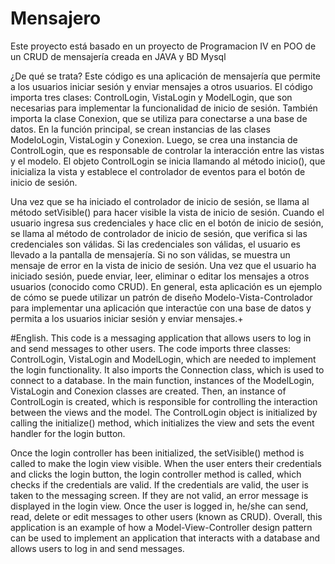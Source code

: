 # Mensajero
Este proyecto está basado en un proyecto de Programacion IV en POO de un CRUD de mensajería creada en JAVA y BD Mysql

¿De qué se trata?
Este código es una aplicación de mensajería que permite a los usuarios iniciar sesión y enviar mensajes a otros usuarios. El código importa tres clases: ControlLogin, VistaLogin y ModelLogin, que son necesarias para implementar la funcionalidad de inicio de sesión. También importa la clase Conexion, que se utiliza para conectarse a una base de datos. En la función principal, se crean instancias de las clases ModeloLogin, VistaLogin y Conexion. Luego, se crea una instancia de ControlLogin, que es responsable de controlar la interacción entre las vistas y el modelo. El objeto ControlLogin se inicia llamando al método inicio(), que inicializa la vista y establece el controlador de eventos para el botón de inicio de sesión.

Una vez que se ha iniciado el controlador de inicio de sesión, se llama al método setVisible() para hacer visible la vista de inicio de sesión. Cuando el usuario ingresa sus credenciales y hace clic en el botón de inicio de sesión, se llama al método de controlador de inicio de sesión, que verifica si las credenciales son válidas. Si las credenciales son válidas, el usuario es llevado a la pantalla de mensajería. Si no son válidas, se muestra un mensaje de error en la vista de inicio de sesión. Una vez que el usuario ha iniciado sesión, puede enviar, leer, eliminar o editar los mensajes a otros usuarios (conocido como CRUD). En general, esta aplicación es un ejemplo de cómo se puede utilizar un patrón de diseño Modelo-Vista-Controlador para implementar una aplicación que interactúe con una base de datos y permita a los usuarios iniciar sesión y enviar mensajes.+

#English.
This code is a messaging application that allows users to log in and send messages to other users. The code imports three classes: ControlLogin, VistaLogin and ModelLogin, which are needed to implement the login functionality. It also imports the Connection class, which is used to connect to a database. In the main function, instances of the ModelLogin, VistaLogin and Conexion classes are created. Then, an instance of ControlLogin is created, which is responsible for controlling the interaction between the views and the model. The ControlLogin object is initialized by calling the initialize() method, which initializes the view and sets the event handler for the login button.

Once the login controller has been initialized, the setVisible() method is called to make the login view visible. When the user enters their credentials and clicks the login button, the login controller method is called, which checks if the credentials are valid. If the credentials are valid, the user is taken to the messaging screen. If they are not valid, an error message is displayed in the login view. Once the user is logged in, he/she can send, read, delete or edit messages to other users (known as CRUD). Overall, this application is an example of how a Model-View-Controller design pattern can be used to implement an application that interacts with a database and allows users to log in and send messages.
